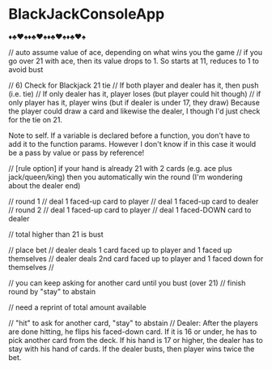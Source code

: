 # BlackJackConsoleApp
♦️♣️♥️♠️♦️♣️♥️♠️♦️♣️♥️♠️♦️♣️♥️♠️

// auto assume value of ace, depending on what wins you the game
// if you go over 21 with ace, then its value drops to 1. So starts at 11, reduces to 1 to avoid bust

// 6) Check for Blackjack 21 tie
// If both player and dealer has it, then push (i.e. tie)
// If only dealer has it, player loses (but player could hit though)
// if only player has it, player wins (but if dealer is under 17, they draw)
Because the player could draw a card and likewise the dealer, I though I'd just check for the tie on 21.

Note to self. If a variable is declared before a function, you don't have to add it to the function params. However I don't know if in this case it would be a pass by value or pass by reference!

// [rule option] if your hand is already 21 with 2 cards (e.g. ace plus jack/queen/king) then you automatically win the round (I'm wondering about the dealer end)

// round 1
// deal 1 faced-up card to player
// deal 1 faced-up card to dealer
// round 2
// deal 1 faced-up card to player
// deal 1 faced-DOWN card to dealer

// total higher than 21 is bust

// place bet
// dealer deals 1 card faced up to player and 1 faced up themselves
// dealer deals 2nd card faced up to player and 1 faced down for themselves
//

// you can keep asking for another card until you bust (over 21)
// finish round by "stay" to abstain


// need a reprint of total amount available

// "hit" to ask for another card, "stay" to abstain
// Dealer: After the players are done hitting, he flips his faced-down card. If it is 16 or under, he has to pick another card from the deck. If his hand is 17 or higher, the dealer has to stay with his hand of cards. If the dealer busts, then player wins twice the bet.